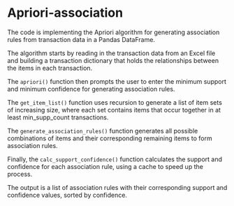 # Apriori-association
The code is implementing the Apriori algorithm for generating association rules from transaction data in a Pandas DataFrame.

The algorithm starts by reading in the transaction data from an Excel file and building a transaction dictionary that holds the relationships between the items in each transaction.

The ```apriori()``` function then prompts the user to enter the minimum support and minimum confidence for generating association rules.

The ```get_item_list()``` function uses recursion to generate a list of item sets of increasing size, where each set contains items that occur together in at least min_supp_count transactions.

The ```generate_association_rules()``` function generates all possible combinations of items and their corresponding remaining items to form association rules.

Finally, the ```calc_support_confidence()``` function calculates the support and confidence for each association rule, using a cache to speed up the process.

The output is a list of association rules with their corresponding support and confidence values, sorted by confidence.
